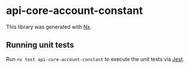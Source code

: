 # api-core-account-constant

This library was generated with [Nx](https://nx.dev).

## Running unit tests

Run `nx test api-core-account-constant` to execute the unit tests via [Jest](https://jestjs.io).
